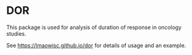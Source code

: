 # DOR
This package is used for analysis of duration of response in oncology studies.

See https://lmaowisc.github.io/dor for details of usage and an example.
